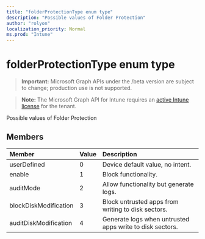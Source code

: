 ```yaml
---
title: "folderProtectionType enum type"
description: "Possible values of Folder Protection"
author: "rolyon"
localization_priority: Normal
ms.prod: "Intune"
---
```


# folderProtectionType enum type

> **Important:** Microsoft Graph APIs under the /beta version are subject to change; production use is not supported.

> **Note:** The Microsoft Graph API for Intune requires an [active Intune license](https://go.microsoft.com/fwlink/?linkid=839381) for the tenant.

Possible values of Folder Protection

## Members
|Member|Value|Description|
|:---|:---|:---|
|userDefined|0|Device default value, no intent.|
|enable|1|Block functionality.|
|auditMode|2|Allow functionality but generate logs.|
|blockDiskModification|3|Block untrusted apps from writing to disk sectors.|
|auditDiskModification|4|Generate logs when untrusted apps write to disk sectors.|





